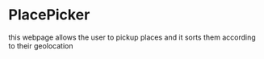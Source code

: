 # PlacePicker
this webpage allows the user to pickup places and it sorts them according to their geolocation
